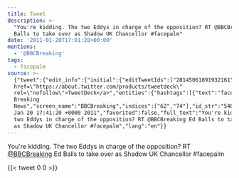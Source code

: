 ```yaml
---
title: Tweet
description: >-
  "You're kidding. The two Eddys in charge of the opposition? RT @BBCBreaking Ed
  Balls to take over as Shadow UK Chancellor #facepalm"
date: '2011-01-20T17:01:20+00:00'
mentions:
  - '@BBCBreaking'
tags:
  - facepalm
source: >-
  {"tweet":{"edit_info":{"initial":{"editTweetIds":["28145061891932161"],"editableUntil":"2011-01-20T18:41:20.322Z","editsRemaining":"5","isEditEligible":true}},"retweeted":false,"source":"<a
  href=\"https://about.twitter.com/products/tweetdeck\"
  rel=\"nofollow\">TweetDeck</a>","entities":{"hashtags":[{"text":"facepalm","indices":["121","130"]}],"symbols":[],"user_mentions":[{"name":"BBC
  Breaking
  News","screen_name":"BBCBreaking","indices":["62","74"],"id_str":"5402612","id":"5402612"}],"urls":[]},"display_text_range":["0","130"],"favorite_count":"0","id_str":"28145061891932161","truncated":false,"retweet_count":"0","id":"28145061891932161","created_at":"Thu
  Jan 20 17:41:20 +0000 2011","favorited":false,"full_text":"You're kidding. The
  two Eddys in charge of the opposition? RT @BBCBreaking Ed Balls to take over
  as Shadow UK Chancellor #facepalm","lang":"en"}}
---
```

You're kidding. The two Eddys in charge of the opposition? RT [@BBCBreaking](https://twitter.com/@BBCBreaking) Ed Balls to take over as Shadow UK Chancellor #facepalm
    
{{< tweet 0 0 >}}
    
